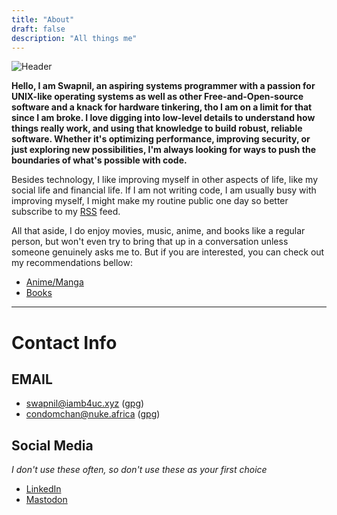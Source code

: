 ```yaml
---
title: "About"
draft: false
description: "All things me"
---
```


![Header](/img/wp.gif)

**Hello, I am Swapnil, an aspiring systems programmer with a passion for UNIX-like operating systems as well as other Free-and-Open-source software and a knack for hardware tinkering, tho I am on a limit for that since I am broke. I love digging into low-level details to understand how things really work, and using that knowledge to build robust, reliable software. Whether it's optimizing performance, improving security, or just exploring new possibilities, I'm always looking for ways to push the boundaries of what's possible with code.**

Besides technology, I like improving myself in other aspects of life, like my social life and financial life. If I am not writing code, I am usually busy with improving myself, I might make my routine public one day so better subscribe to my [RSS](/index.xml) feed.

All that aside, I do enjoy movies, music, anime, and books like a regular person, but won't even try to bring that up in a conversation unless someone genuinely asks me to. But if you are interested, you can check out my recommendations bellow:

- [Anime/Manga](/anime/)
- [Books](/book/)

---

# Contact Info

## EMAIL

- [swapnil@iamb4uc.xyz](mailto:swapnil@iamb4uc.xyz) ([gpg](/files/swapnil@iamb4uc.xyz.gpg))
- [condomchan@nuke.africa](mailto:condomchan@nuke.africa) ([gpg](/files/condomchan@nuke.africa.gpg))

## Social Media

*I don't use these often, so don't use these as your first choice*

- [LinkedIn](https://linkedin.com/in/iamb4uc)
- [Mastodon](https://mastodon.social/@b4uc)
